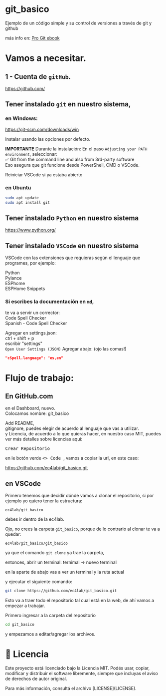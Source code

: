 # git_basico
Ejemplo de un código simple y su control de versiones a través de git y github

más info en: [Pro Git ebook](https://git-scm.com/book/en/v2)



# Vamos a necesitar.

## 1 - Cuenta de ``gitHub``.  
https://github.com/

## Tener instalado `git` en nuestro sistema,

### en Windows:
https://git-scm.com/downloads/win

Instalar usando las opciones por defecto.  

**IMPORTANTE** Durante la instalación:
En el paso ``Adjusting your PATH environment``, seleccionar:  
✅ Git from the command line and also from 3rd-party software  
Eso asegura que git funcione desde PowerShell, CMD o VSCode.

Reiniciar VSCode si ya estaba abierto


### en Ubuntu
```bash
sudo apt update
sudo apt install git
```

## Tener instalado `Python` en nuestro sistema 
https://www.python.org/

## Tener instalado `VSCode` en nuestro sistema

VSCode con las extensiones que requieras según el lenguaje que programes, por ejemplo:

Python  
Pylance  
ESPhome  
ESPHome Snippets

### Si escribes la documentación en ``md``,
te va a servir un corrector:  
Code Spell Checker  
Spanish - Code Spell Checker

Agregar en settings.json:  
ctrl + shift + p  
escribir "settings"  
``Open User Settings (JSON)``
Agregar abajo: (ojo las comas!)
```json
"cSpell.language": "es,en" 
````

# Flujo de trabajo:

## En GitHub.com
en el Dashboard, nuevo.  
Colocamos nombre: git_basico

Add README,   
gitignore, puedes elegir de acuerdo al lenguaje que vas a utilizar.  
y Licencia, de acuerdo a lo que quieras hacer, en nuestro caso MIT, puedes ver más detalles sobre licencias aquí:

<kbd> Crear Repositorio </kbd> 

en le botón verde <kbd> <> Code </kbd>, vamos a copiar la url, en este caso:

https://github.com/ec4lab/git_basico.git

## en VSCode

Primero tenemos que decidir dónde vamos a clonar el repositorio, si por ejemplo yo quiero tener la estructura:  
```
ec4lab/git_basico  
```
debes ir dentro de la ec4lab.

Ojo, no crees la carpeta ``git_basico``, porque de lo contrario al clonar te va a quedar:
````
ec4lab/git_basico/git_basico
````
ya que el comando ``git clone`` ya trae la carpeta,

entonces, abrir un terminal: ternimal -> nuevo terminal

en la aparte de abajo vas a ver un terminal y la ruta actual 

y ejecutar el siguiente comando:
```bash
git clone https://github.com/ec4lab/git_basico.git
```
Esto va a traer todo el repositorio tal cual está en la web, de ahí vamos a empezar a trabajar.

Primero ingresar a la carpeta del repositorio
```bash
cd git_basico
```

y empezamos a editar/agregar los archivos.




# 📝 Licencia
Este proyecto está licenciado bajo la Licencia MIT.
Podés usar, copiar, modificar y distribuir el software libremente, siempre que incluyas el aviso de derechos de autor original.  

Para más información, consultá el archivo [LICENSE]\(LICENSE).  